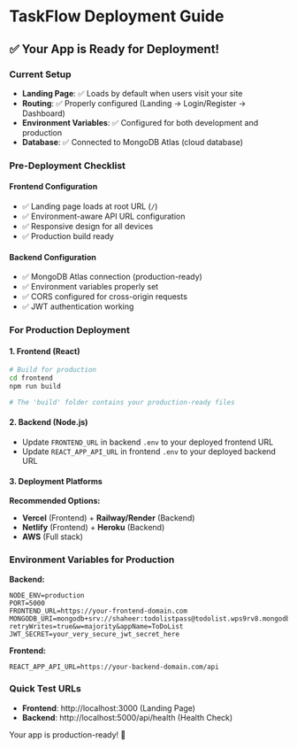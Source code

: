 # TaskFlow Deployment Guide

## ✅ Your App is Ready for Deployment!

### Current Setup
- **Landing Page**: ✅ Loads by default when users visit your site
- **Routing**: ✅ Properly configured (Landing → Login/Register → Dashboard)
- **Environment Variables**: ✅ Configured for both development and production
- **Database**: ✅ Connected to MongoDB Atlas (cloud database)

### Pre-Deployment Checklist

#### Frontend Configuration
- ✅ Landing page loads at root URL (`/`)
- ✅ Environment-aware API URL configuration
- ✅ Responsive design for all devices
- ✅ Production build ready

#### Backend Configuration
- ✅ MongoDB Atlas connection (production-ready)
- ✅ Environment variables properly set
- ✅ CORS configured for cross-origin requests
- ✅ JWT authentication working

### For Production Deployment

#### 1. Frontend (React)
```bash
# Build for production
cd frontend
npm run build

# The 'build' folder contains your production-ready files
```

#### 2. Backend (Node.js)
- Update `FRONTEND_URL` in backend `.env` to your deployed frontend URL
- Update `REACT_APP_API_URL` in frontend `.env` to your deployed backend URL

#### 3. Deployment Platforms

**Recommended Options:**
- **Vercel** (Frontend) + **Railway/Render** (Backend)
- **Netlify** (Frontend) + **Heroku** (Backend)
- **AWS** (Full stack)

### Environment Variables for Production

**Backend:**
```
NODE_ENV=production
PORT=5000
FRONTEND_URL=https://your-frontend-domain.com
MONGODB_URI=mongodb+srv://shaheer:todolistpass@todolist.wps9rv8.mongodb.net/taskflow?retryWrites=true&w=majority&appName=ToDoList
JWT_SECRET=your_very_secure_jwt_secret_here
```

**Frontend:**
```
REACT_APP_API_URL=https://your-backend-domain.com/api
```

### Quick Test URLs
- **Frontend**: http://localhost:3000 (Landing Page)
- **Backend**: http://localhost:5000/api/health (Health Check)

Your app is production-ready! 🚀

